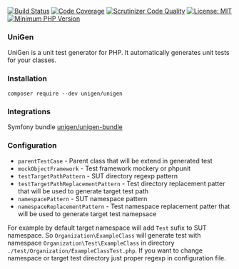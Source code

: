 [![Build Status](https://travis-ci.org/unigen/unigen.svg?branch=master)](https://travis-ci.org/unigen/unigen)
[![Code Coverage](https://scrutinizer-ci.com/g/unigen/unigen/badges/coverage.png?b=master)](https://scrutinizer-ci.com/g/unigen/unigen/?branch=master)
[![Scrutinizer Code Quality](https://scrutinizer-ci.com/g/unigen/unigen/badges/quality-score.png?b=master)](https://scrutinizer-ci.com/g/unigen/unigen/?branch=master)
[![License: MIT](https://img.shields.io/badge/License-MIT-blue.svg)](https://opensource.org/licenses/MIT)
[![Minimum PHP Version](http://img.shields.io/badge/php-%3E%3D%207.0-8892BF.svg)](https://php.net/)

### UniGen
UniGen is a unit test generator for PHP. It automatically generates unit tests for your classes.

### Installation

`composer require --dev unigen/unigen`

### Integrations

Symfony bundle [unigen/unigen-bundle](https://github.com/unigen/unigen-bundle)

### Configuration

* `parentTestCase` - Parent class that will be extend in generated test
* `mockObjectFramework` - Test framework mockery or phpunit
* `testTargetPathPattern` - SUT directory regexp pattern
* `testTargetPathReplacementPattern` - Test directory replacement patter that will be used to generate target test path
* `namespacePattern` - SUT namespace pattern
* `namespaceReplacementPattern` - Test namespace replacement patter that will be used to generate target test namepsace

For example by default target namespace will add `Test` sufix to SUT namespace. So `Organization\ExampleClass` will generate test with namespace `Organization\Test\ExampleClass` in directory `./test/Organization/ExampleClassTest.php`. If you want to change namespace or target test directory just proper regexp in configuration file.




